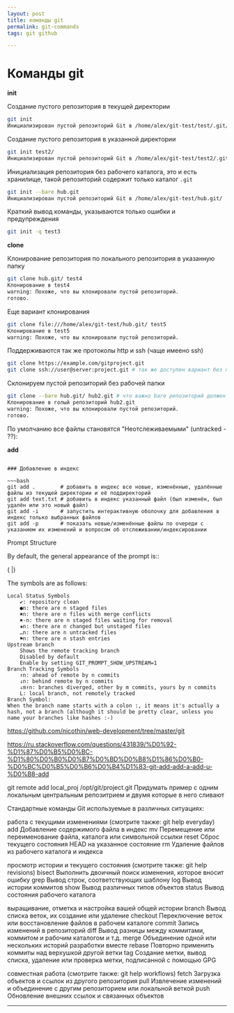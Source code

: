 ```yaml
--- 
layout: post 
title: команды git
permalink: git-commands
tags: git github

---
```


# Команды git

**init**

Создание пустого репозитория в текущей директории
~~~bash
git init
Инициализирован пустой репозиторий Git в /home/alex/git-test/test/.git/
~~~

Создание пустого репозитория в указанной директории
~~~bash
git init test2/
Инициализирован пустой репозиторий Git в /home/alex/git-test/test2/.git/
~~~

Инициализация репозитория без рабочего каталога, это и есть хранилище, такой репозиторий содержит только каталог `.git`
~~~bash
git init --bare hub.git
Инициализирован пустой репозиторий Git в /home/alex/git-test/hub.git/
~~~

Краткий вывод команды, указываются только ошибки и предупреждения
~~~bash
git init -q test3
~~~

**clone**

Клонирование репозитория по локального репозитория в указанную папку

~~~bash
git clone hub.git/ test4
Клонирование в test4
warning: Похоже, что вы клонировали пустой репозиторий.
готово.
~~~
Еще вариант клонирования 

~~~bash
git clone file:///home/alex/git-test/hub.git/ test5
Клонирование в test5
warning: Похоже, что вы клонировали пустой репозиторий.
~~~

Поддерживаются так же протоколы http и ssh (чаще имеено ssh)

~~~bash
git clone https://example.com/gitproject.git
git clone ssh://user@server:project.git # так же доступен вариант без протокола git clone user@server:project.git, git поймет что это ssh
~~~

Склонируем пустой репозиторий без рабочей папки

~~~bash
git clone --bare hub.git/ hub2.git # что важно bare репозиторий должен имень расширение .git
Клонирование в голый репозиторий hub2.git
warning: Похоже, что вы клонировали пустой репозиторий.
готово.
~~~

По умолчанию все файлы становятся "Неотслеживаемыми" (untracked - ??):

**add**


~~~

### Добавление в индекс

~~~bash
git add .        # добавить в индекс все новые, изменённые, удалённые файлы из текущей директории и её поддиректорий
git add text.txt # добавить в индекс указанный файл (был изменён, был удалён или это новый файл)
git add -i       # запустить интерактивную оболочку для добавления в индекс только выбранных файлов
git add -p       # показать новые/изменённые файлы по очереди с указанием их изменений и вопросом об отслеживании/индексировании
~~~

Prompt Structure

By default, the general appearance of the prompt is::

(<branch> <upstream branch> <branch tracking>|<local status>)

The symbols are as follows:

    Local Status Symbols
        ✔: repository clean
        ●n: there are n staged files
        ✖n: there are n files with merge conflicts
        ✖-n: there are n staged files waiting for removal
        ✚n: there are n changed but unstaged files
        …n: there are n untracked files
        ⚑n: there are n stash entries
    Upstream branch
        Shows the remote tracking branch
        Disabled by default
        Enable by setting GIT_PROMPT_SHOW_UPSTREAM=1
    Branch Tracking Symbols
        ↑n: ahead of remote by n commits
        ↓n: behind remote by n commits
        ↓m↑n: branches diverged, other by m commits, yours by n commits
        L: local branch, not remotely tracked
    Branch Symbol:
    When the branch name starts with a colon :, it means it's actually a hash, not a branch (although it should be pretty clear, unless you name your branches like hashes :-)



https://github.com/nicothin/web-development/tree/master/git


https://ru.stackoverflow.com/questions/431839/%D0%92-%D1%87%D0%B5%D0%BC-%D1%80%D0%B0%D0%B7%D0%BD%D0%B8%D1%86%D0%B0-%D0%BC%D0%B5%D0%B6%D0%B4%D1%83-git-add-add-a-add-u-%D0%B8-add

git remote add local_proj /opt/git/project.git
Придумать пример с одним локальным центральным репозитрием и двумя которые в него сливают



Стандартные команды Git используемые в различных ситуациях:


работа с текущими изменениями (смотрите также: git help everyday)
   add        Добавление содержимого файла в индекс
   mv         Перемещение или переименование файла, каталога или символьной ссылки
   reset      Сброс текущего состояния HEAD на указанное состояние
   rm         Удаление файлов из рабочего каталога и индекса

просмотр истории и текущего состояния (смотрите также: git help revisions)
   bisect     Выполнить двоичный поиск изменения, которое вносит ошибку
   grep       Вывод строк, соответствующих шаблону
   log        Вывод истории коммитов
   show       Вывод различных типов объектов
   status     Вывод состояния рабочего каталога

выращивание, отметка и настройка вашей общей истории
   branch     Вывод списка веток,  их создание или удаление
   checkout   Переключение веток или восстановление файлов в рабочем каталоге
   commit     Запись изменений в репозиторий
   diff       Вывод разницы между коммитами, коммитом и рабочим каталогом и т.д.
   merge      Объединение одной или нескольких историй разработки вместе
   rebase     Повторно применить коммиты над верхушкой другой ветки
   tag        Создание метки, вывод списка, удаление или проверка метки, подписанной с помощью GPG

совместная работа (смотрите также: git help workflows)
   fetch      Загрузка объектов и ссылок из другого репозитория
   pull       Извлечение изменений и объединение с другим репозиторием или локальной веткой
   push       Обновление внешних ссылок и связанных объектов

----

